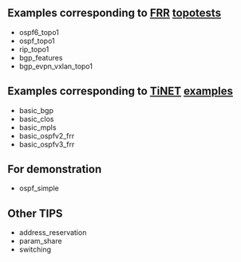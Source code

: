 ## Examples corresponding to [FRR](https://frrouting.org/) [topotests](https://github.com/FRRouting/frr/tree/master/tests/topotests/)

- ospf6_topo1
- ospf_topo1
- rip_topo1
- bgp_features
- bgp_evpn_vxlan_topo1


## Examples corresponding to [TiNET](https://github.com/tinynetwork/tinet) [examples](https://github.com/tinynetwork/tinet/tree/master/examples)

- basic_bgp
- basic_clos
- basic_mpls
- basic_ospfv2_frr
- basic_ospfv3_frr


## For demonstration

- ospf_simple


## Other TIPS

- address_reservation
- param_share
- switching


